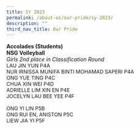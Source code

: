 ```yaml
---
title: SY 2023
permalink: /about-us/our-pride/sy-2023/
description: ""
third_nav_title: Our Pride
---
```

<b>Accolades (Students)</b>
<br>
<b>NSG Volleyball</b>
<br>
<i>Girls 2nd place in Classification Round</i>
<br>
<span style="font-size: 10pt; text-indent: 10px;">LAU JIN YUN P4A<br>
NUR IRNISSA MUNIFA BINTI MOHAMAD SAPERI P4A<br>
ONG YUE TING P4C<br>
CHUA XIN WEI P4D<br>
ADRIELLE LIM XIN EN P4E<br>
JOCELYN LAU BEE YEE P4F<br><br>
ONG YI LIN P5B<br>
ONG RUI EN, ANISTON P5C<br>
LIEW JIA YI P5F<br></span>
